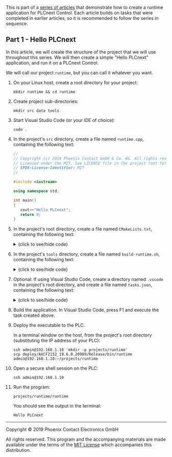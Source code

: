 This is part of a [series of articles](https://github.com/PLCnext/SampleRuntime) that demonstrate how to create a runtime application for PLCnext Control. Each article builds on tasks that were completed in earlier articles, so it is recommended to follow the series in sequence.

## Part 1 - Hello PLCnext

In this article, we will create the structure of the project that we will use throughout this series. We will then create a simple "Hello PLCnext" application, and run it on a PLCnext Control.

We will call our project `runtime`, but you can call it whatever you want.

1. On your Linux host, create a root directory for your project:
   ```
   mkdir runtime && cd runtime
   ```

1. Create project sub-directories:
   ```
   mkdir src data tools
   ```

1. Start Visual Studio Code (or your IDE of choice):
   ```
   code .
   ```

1. In the project's `src` directory, create a file named `runtime.cpp`, containing the following text:
   ```cpp
   //
   // Copyright (c) 2019 Phoenix Contact GmbH & Co. KG. All rights reserved.
   // Licensed under the MIT. See LICENSE file in the project root for full license information.
   // SPDX-License-Identifier: MIT
   //

   #include <iostream>  
   
   using namespace std;

   int main() 
   { 
      cout<<"Hello PLCnext"; 
      return 0; 
   }
   ```

1. In the project's root directory, create a file named `CMakeLists.txt`, containing the following text:
   <details>
   <summary>(click to see/hide code)</summary>

   ```cmake
   cmake_minimum_required(VERSION 3.13)

   project(runtime)

   if(NOT CMAKE_BUILD_TYPE)
   set(CMAKE_BUILD_TYPE Release)
   endif()

   ################# create target #######################################################

   set (WILDCARD_SOURCE *.cpp)
   set (WILDCARD_HEADER *.h *.hpp *.hxx)

   file(GLOB_RECURSE Headers src/${WILDCARD_HEADER})
   file(GLOB_RECURSE Sources src/${WILDCARD_SOURCE})
   add_executable(runtime ${Headers} ${Sources})

   #######################################################################################

   ################# project include-paths ###############################################

   target_include_directories(runtime
      PUBLIC
      $<BUILD_INTERFACE:${CMAKE_CURRENT_SOURCE_DIR}/src>)

   #######################################################################################

   ################# include arp cmake module path #######################################

   list(INSERT CMAKE_MODULE_PATH 0 "${ARP_TOOLCHAIN_CMAKE_MODULE_PATH}")

   #######################################################################################

   ################# set link options ####################################################
   # WARNING: Without --no-undefined the linker will not check, whether all necessary    #
   #          libraries are linked. When a library which is necessary is not linked,     #
   #          the firmware will crash and there will be NO indication why it crashed.    #
   #######################################################################################

   target_link_options(runtime PRIVATE LINKER:--no-undefined)

   #######################################################################################

   ################# add link targets ####################################################

   find_package(ArpDevice REQUIRED)
   find_package(ArpProgramming REQUIRED)

   target_link_libraries(runtime PRIVATE ArpDevice ArpProgramming)

   #######################################################################################

   ################# install ############################################################

   string(REGEX REPLACE "^.*\\(([0-9]+\.[0-9]+\.[0-9]+\.[0-9]+).*$" "\\1" _ARP_SHORT_DEVICE_VERSION ${ARP_DEVICE_VERSION})
   install(TARGETS runtime
      LIBRARY DESTINATION ${ARP_DEVICE}_${_ARP_SHORT_DEVICE_VERSION}/$<CONFIG>/lib
      ARCHIVE DESTINATION ${ARP_DEVICE}_${_ARP_SHORT_DEVICE_VERSION}/$<CONFIG>/lib
      RUNTIME DESTINATION ${ARP_DEVICE}_${_ARP_SHORT_DEVICE_VERSION}/$<CONFIG>/bin)
   unset(_ARP_SHORT_DEVICE_VERSION)

   #######################################################################################
   ```

   </details>


1. In the project's `tools` directory, create a file named `build-runtime.sh`, containing the following text:
   <details>
   <summary>(click to see/hide code)</summary>

   ```bash
   #!/bin/bash
   #//
   #// Copyright (c) 2019 Phoenix Contact GmbH & Co. KG. All rights reserved.
   #// Licensed under the MIT. See LICENSE file in the project root for full license information.
   #// SPDX-License-Identifier: MIT
   #//
   while getopts t:a:n: option
   do
   case "${option}"
   in
   t) TOOLCHAIN=${OPTARG};;
   a) ARPVERSION=${OPTARG};;
   n) TARGETNAME=${OPTARG};;
   esac
   done

   VERSION=$(echo $ARPVERSION | grep -oP [0-9]+[.][0-9]+[.][0-9]+[.][0-9]+)
   echo "Version:${VERSION}"

   # Get the directory of this script
   DIR="$( cd "$( dirname "${BASH_SOURCE[0]}" )" >/dev/null 2>&1 && pwd )"

   echo CMAKE Configure
   cmake --configure -G "Ninja" \
   -DBUILD_TESTING=OFF \
   -DUSE_ARP_DEVICE=ON \
   -DCMAKE_STAGING_PREFIX="${DIR}/../deploy/" \
   -DCMAKE_INSTALL_PREFIX=/usr/local \
   -DCMAKE_PREFIX_PATH="${DIR}/../deploy/${TARGETNAME}_${VERSION}" \
   -DCMAKE_EXPORT_COMPILE_COMMANDS=ON \
   "-DARP_TOOLCHAIN_ROOT=${TOOLCHAIN}" \
   "-DARP_DEVICE=${TARGETNAME}" \
   "-DARP_DEVICE_VERSION=${ARPVERSION}" \
   "-DCMAKE_TOOLCHAIN_FILE=${TOOLCHAIN}/toolchain.cmake" \
   -S "${DIR}/../." \
   -B "${DIR}/../build/${TARGETNAME}_${VERSION}"

   cmake --build "${DIR}/../build/${TARGETNAME}_${VERSION}" \
   --config Debug \
   --target all -- -j 3

   cmake --build "${DIR}/../build/${TARGETNAME}_${VERSION}" \
   --config Debug --target install -- -j 3
   ```

   </details>


1. Optional: If using Visual Studio Code, create a directory named `.vscode` in the project's root directory, and create a file named `tasks.json`, containing the following text:
   <details>
   <summary>(click to see/hide code)</summary>

   ```json
   {
      "version": "2.0.0",
      "tasks": [
         {
               "label": "Build runtime for AXCF2152 2019.6",
               "type": "shell",
               "options": {
                  "cwd": "${workspaceFolder}/tools",
                  "env": {
                     "SDKROOT": "/opt/pxc/sdk/AXCF2152/2019.6",
                     "ARP_DEVICE": "AXCF2152",
                     "ARP_DEVICE_VERSION": "2019.6 (19.6.0.20989  )",
                  }
               },
               "command": "./build-runtime.sh -t \"${SDKROOT}\" -a \"${ARP_DEVICE_VERSION}\" -n \"${ARP_DEVICE}\"",
               "problemMatcher": []
         }
      ]
   }
   ```

   </details>


1. Build the application. In Visual Studio Code, press F1 and execute the task created above.

1. Deploy the executable to the PLC.

   In a terminal window on the host, from the project's root directory (substituting the IP address of your PLC):
   ```
   ssh admin@192.168.1.10 'mkdir -p projects/runtime'
   scp deploy/AXCF2152_19.6.0.20989/Release/bin/runtime admin@192.168.1.10:~/projects/runtime
   ```

1. Open a secure shell session on the PLC:
   ```
   ssh admin@192.168.1.10
   ```

1. Run the program:
   ```
   projects/runtime/runtime
   ```

   You should see the output in the terminal:
   ```
   Hello PLCnext
   ```

---

Copyright © 2019 Phoenix Contact Electronics GmbH

All rights reserved. This program and the accompanying materials are made available under the terms of the [MIT License](http://opensource.org/licenses/MIT) which accompanies this distribution.